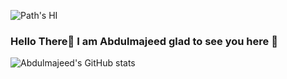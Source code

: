 ![Path's HI](https://media0.giphy.com/media/VGeLGGaipLzhld3C32/giphy.gif)
### Hello There👋 I am Abdulmajeed glad to see you here 🙂                     


<!--
**Abdulmajeed98/Abdulmajeed98** is a ✨ _special_ ✨ repository because its `README.md` (this file) appears on your GitHub profile.

Here are some ideas to get you started:

- 🔭 I’m currently working on ...
- 🌱 I’m currently learning ...
- 👯 I’m looking to collaborate on ...
- 🤔 I’m looking for help with ...
- 💬 Ask me about ...
- 📫 How to reach me: ...
- 😄 Pronouns: ...
- ⚡ Fun fact: ...
-->

![Abdulmajeed's GitHub stats](https://github-readme-stats.vercel.app/api?username=Abdulmajeed98&count_private=true&include_all_commits=true&hide=stars&theme=tokyonight)
